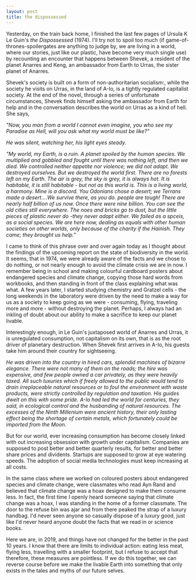 ```yaml
---
layout: post
title: the dispossessed
---
```


Yesterday, on the train back home, I finished the last few pages of Ursula K Le Guin's _the Dispossessed_ (1974).
I'll try not to spoil too much (if game-of-thrones-spoilergates are anything to judge by, we are living in a world, where our stories, just like our plastic, have become very much single use) by recounting an encounter that happens between Shevek, a resident of the planet Anarres and Keng, an ambassador from Earth to Urras, the sister planet of Anarres. 

Shevek's society is built on a form of non-authoritarian socialism:, while the society he visits on Urras, in the land of A-Io, is a tightly regulated capitalist society. At the end of the novel, through a series of unfortunate circumstances, Shevek finds himself asking the ambassador from Earth for help and in the conversation describes the world on Urras as a kind of hell. 
She says, 

_"Now, you man from a world I cannot even imagine, you who see my Paradise as Hell, will you ask what *my* world must be like?"_

_He was silent, watching her, his light eyes steady._

_"My world, my Earth, is a ruin. A planet spoiled by the human species. We multiplied and gobbled and fought until there was nothing left, and then we died. We controlled neither appetite nor violence; we did not adapt. We destroyed ourselves. But we destroyed the world first. There are no forests left on my Earth. The air is grey, the sky is grey, it is always hot. It is habitable, it is still habitable - but not as this world is. This is a living world, a harmony. Mine is a discord. You Odonians chose a desert; we Terrans made a desert....We survive there, as you do. people are tough! There are nearly half billion of us now. Once there were nine billion. You can see the old cities still everywhere. The noes and bricks go to dust, but the little pieces of plastic never do -they never adapt either. We failed as a spceis, as a social species. We are here now, dealing as equals with other human societies on other worlds, only because of the charity if the Hainish. They came; they brought us help."_

I came to think of this phrase over and over again today as I thought about the findings of the upcoming report on the state of biodiversity in the world. It seems, that in 1974, we were already aware of the facts and we chose to do nothing, or not nearly enough to avoid the climate crisis we are in now. I remember being in school and making colourful cardboard posters about endangered species and climate change, copying those hard words from workbooks, and then standing in front of the class explaining what was what. A few years later, I started studying chemistry and Gratzel cells - the long weekends in the laboratory were driven by the need to make a way for us as a society to keep going as we were - consuming, flying, traveling more and more - without destroying the planet. Perhaps, I always had an inkling of doubt about our ability to make a sacrifice to keep our planet livable. 

Interestingly enough, in Le Guin's juxtaposed world of Anarres and Urras, it is unregulated consumption, not capitalism on its own, that is as the root driver of planetary destruction. When Shevek first arrives in A-Io, his guests take him around their country for sightseeing.

_He was driven into the country in hired cars, splendid machines of bizarre elegance. There were not many of them on the roads; the hire was expensive, and few people owned a car privately, as they were heavily taxed. All such luxuries which if freely allowed to the public would tend to drain irreplaceable natural resources or to foul the environment with waste products, were strictly controlled by regulation and taxation. His guides dwelt on this with some pride. A-Io had led the world for centuries, they said, in ecological control and the husbanding of natural resources. The excesses of the Ninth Millenium were ancient history, their only lasting effect being the shortage of certain metals, which fortunately could be imported from the Moon._

But for our world, ever increasing consumption has become closely linked with out increasing obsession with growth under capitalism. Companies are supposed to post better and better quarterly results, for better and better share prices and dividents. Startups are supposed to grow at eye watering speeds. The adoption of social media technologies must keep increasing at all costs.  

In the same class where we worked on coloured posters about endangered species and climate change, were classmates who read Ayn Rand and believed that climate change was a hoax designed to make them consume less. In fact, the first time I openly heard someone saying that climate change was a hoax, I was standing in the home of a former classmate. The door to the refuse bin was ajar and from there peaked the strap of a luxury handbag. I'd never seen anyone so casually dispose of a luxury good, just like I'd never heard anyone doubt the facts that we read in or science books. 

Here we are, in 2019, and things have not changed for the better in the past 10 years. 
I know that there are limits to individual action: eating less meat, flying less, travelling with a smaller footprint, but I refuse to accept that therefore, these measures are pointless. If we do this together, we can reverse course before we make the livable Earth into something that only exists in the tales and myths of our future selves.  
